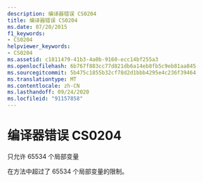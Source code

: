 ```yaml
---
description: 编译器错误 CS0204
title: 编译器错误 CS0204
ms.date: 07/20/2015
f1_keywords:
- CS0204
helpviewer_keywords:
- CS0204
ms.assetid: c1811479-41b3-4a0b-9160-ecc14bf255a3
ms.openlocfilehash: 6b767f883cc77d821db6a14eb8fb5c9eb81aa845
ms.sourcegitcommit: 5b475c1855b32cf78d2d1bbb4295e4c236f39464
ms.translationtype: MT
ms.contentlocale: zh-CN
ms.lasthandoff: 09/24/2020
ms.locfileid: "91157858"
---
```

# <a name="compiler-error-cs0204"></a>编译器错误 CS0204

只允许 65534 个局部变量  
  
 在方法中超过了 65534 个局部变量的限制。
